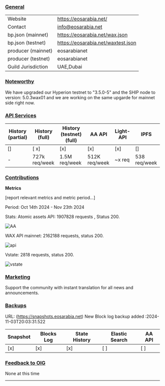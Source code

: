 ### <ins>General</ins>

|  |  |
| --- | --- |
| Website | https://eosarabia.net/ |
| Contact | info@eosarabia.net |
| bp.json (mainnet) | https://eosarabia.net/wax.json |
| bp.json (testnet) | https://eosarabia.net/waxtest.json |
| producer (mainnet) | eosarabianet |
| producer (testnet) | eosarabianet |
| Guild Jurisdiction | UAE,Dubai |

### <ins>Noteworthy</ins>

We have upgraded our Hyperion testnet to  "3.5.0-5" and the SHIP node to version: 5.0.3wax01 and we are working on the same upgarde for mainnet side right now.


### <ins>API Services</ins>

| History (partial) | History (full) | History (testnet) (full) | AA API | Light-API  | IPFS |
|--------|--------|--------|--------|--------|--------|
| [] | [ x] | [x] | [x] | [x] | [] |  [x] |
| - | 727k req/week | 1.5M req/week | 512K req/week | ~x req  |  538 req/week |



### <ins>Contributions</ins>



**Metrics**

[report relevant metrics and metric period...]

Period:   Oct 14th 2024 - Nov 23th 2024

Stats: 
Atomic assets API: 1907828  requests , Status 200.


![AA](https://github.com/user-attachments/assets/33bc0ed3-2ba0-4fd4-9854-1ddc7f4fec23)




WAX API mainnet: 2162188 requests, status 200.


![api](https://github.com/user-attachments/assets/f8f3e13c-46ad-4803-8886-726f8eac2bbf)




Vstate: 2818 requests, status 200.


![vstate](https://github.com/user-attachments/assets/b7ac7260-cc85-4fb7-a1db-4455ee4c0a37)





### <ins>Marketing</ins>

Support the community with instant translation for all news and announcements.



### <ins>Backups </ins>
URL: (https://snapshots.eosarabia.net)
New Block log backup added :2024-11-03T20:03:31.522


| Snapshot | Blocks Log | State History | Elastic Search | AA API |
|--------|--------|--------|--------|--------|
| [x] | [x] | [x] | [ ] | [ ] |


### <ins>Feedback to OIG</ins>
None at this time

----
